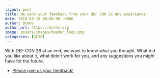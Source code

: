 ```yaml
---
layout: post
title: We want your feedback from your DEF CON 26 HHV experience
date: 2018-08-15 00:00:00 -0000
author: DCHHV
author_url: https://dchhv.org
image: assets/images/header_logo.png
categories: [DC26]
---
```


With DEF CON 26 at an end, we want to know what you thought. What did you like about it, what didn't work for you, and any suggestions you might have for the future.

* [Please give us your feedback!](https://goo.gl/forms/0C7rmKDCfyJBGOFs2)

